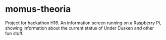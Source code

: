 # momus-theoria

Project for hackathon H16. An information screen running on a Raspberry Pi, showing information about the current status of Under Dusken and other fun stuff.

